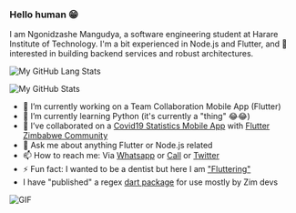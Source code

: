 ### Hello human 😁

I am Ngonidzashe Mangudya, a software engineering student at Harare Institute of Technology. I'm a bit experienced in Node.js and Flutter, and 💯 interested in building backend services and robust architectures.

![My GitHub Lang Stats](https://github-readme-stats.vercel.app/api/top-langs/?username=iamngoni&theme=tokyonight&layout=compact)

![My GitHub Stats](https://github-readme-stats.vercel.app/api?username=iamngoni&count_private=true&show_icons=true&theme=tokyonight)

- 🔭 I’m currently working on a Team Collaboration Mobile App (Flutter)
- 🌱 I’m currently learning Python (it's currently a "thing" 😂😂)
- 👯 I’ve collaborated on a [Covid19 Statistics Mobile App](https://github.com/flutterdevzim/CoVID-19-Tracker) with [Flutter Zimbabwe Community](https://twitter.com/FlutterZimbabwe)
- 💬 Ask me about anything Flutter or Node.js related
- 📫 How to reach me: Via [Whatsapp](https://api.whatsapp.com/send?phone=263713700601) or [Call](tel:263777213388) or [Twitter](https://twitter.com/ngmangudya)
- ⚡ Fun fact: I wanted to be a dentist but here I am ["Fluttering"](https://flutter.dev)
- I have "published" a regex [dart package](https://pub.dev/packages/localregex) for use mostly by Zim devs

<img align="center" alt="GIF" src="https://media.giphy.com/media/TilmLMmWrRYYHjLfub/giphy.gif" />
